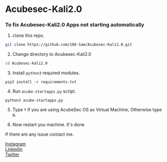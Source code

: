 # Acubesec-Kali2.0

### To fix Acubesec-Kali2.0 Apps not starting automatically

1. clone this repo.
``` bash
git clone https://github.com/106-Sam/Acubesec-Kali2.0.git
```
2. Change directory to Acubesec-Kali2.0
``` bash
cd Acubesec-Kali2.0
```
3. Install `python3` required modules.
``` python3
pip3 install -r requirements.txt
```
4. Run `acube-startapps.py` script.
``` python3
python3 acube-startapps.py
```
5. Type `Y` if you are using AcubeSec OS as Virtual Machine, Otherwise type `N`.

6. Now restart you machine. It's done


If there are any issue contact me.

[Instagram](https://instagram.com/106_Sam)   
[Linkedin](https://linkedin.com/in/106-Sam)  
[Twitter](https://twitter.com/samiabdul916)



